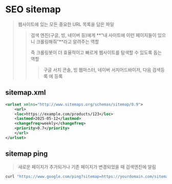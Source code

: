 # SEO sitemap

> 웹사이트에 있는 모든 중요한 URL 목록을 담은 파일
>
> > 검색 엔진(구글, 빙, 네이버 등)에게 **"내 사이트에 이런 페이지들이 있으니 크롤링해줘"**라고 알려주는 역할
> >
> > 즉 크롤링봇이 더 효율적이고 빠르게 웹사이트를 탐색할 수 있도록 돕는 역할
> >
> > > 구글 서치 콘솔, 빙 웹마스터, 네이버 서치어드바이저, 다음 검색등록 에 등록

## sitemap.xml

```xml
<urlset xmlns="http://www.sitemaps.org/schemas/sitemap/0.9">
    <url>
    <loc>https://example.com/products/123</loc>
    <lastmod>2025-05-12</lastmod>
    <changefreq>weekly</changefreq>
    <priority>0.7</priority>
    </url>
</urlset>
```

## sitemap ping

> 새로운 페이지가 추가되거나 기존 페이지가 변경되었을 때 검색엔진에 알림

```sh
curl "https://www.google.com/ping?sitemap=https://yourdomain.com/sitemap.xml"
```
